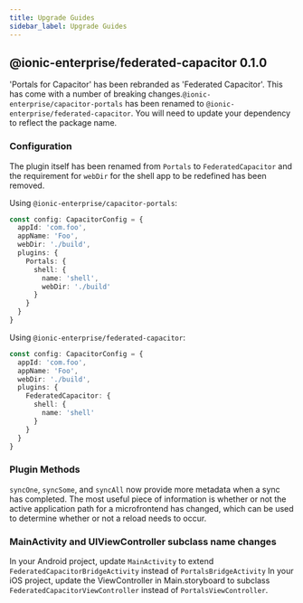 ```yaml
---
title: Upgrade Guides
sidebar_label: Upgrade Guides
---
```


## @ionic-enterprise/federated-capacitor 0.1.0

'Portals for Capacitor' has been rebranded as 'Federated Capacitor'. This has come with
a number of breaking changes.`@ionic-enterprise/capacitor-portals` has been renamed to `@ionic-enterprise/federated-capacitor`.
You will need to update your dependency to reflect the package name.

### Configuration

The plugin itself has been renamed from `Portals` to `FederatedCapacitor` and the requirement for `webDir` for the shell app to be redefined has been removed.

Using `@ionic-enterprise/capacitor-portals`:
```typescript
const config: CapacitorConfig = {
  appId: 'com.foo',
  appName: 'Foo',
  webDir: './build',
  plugins: {
    Portals: {
      shell: {
        name: 'shell',
        webDir: './build'
      }
    }
  }
}
```

Using `@ionic-enterprise/federated-capacitor`:
```typescript
const config: CapacitorConfig = {
  appId: 'com.foo',
  appName: 'Foo',
  webDir: './build',
  plugins: {
    FederatedCapacitor: {
      shell: {
        name: 'shell'
      }
    }
  }
}
```

### Plugin Methods

`syncOne`, `syncSome`, and `syncAll` now provide more metadata when a sync has completed.
The most useful piece of information is whether or not the active application path for a
microfrontend has changed, which can be used to determine whether or not a reload needs to
occur.

### MainActivity and UIViewController subclass name changes

In your Android project, update `MainActivity` to extend `FederatedCapacitorBridgeActivity` instead of `PortalsBridgeActivity`
In your iOS project, update the ViewController in Main.storyboard to subclass `FederatedCapacitorViewController` instead of `PortalsViewController`.

